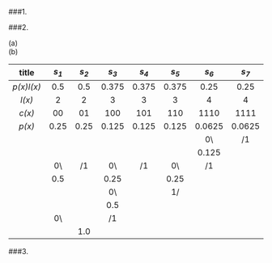 ###1.

###2.

(a)<br>
(b)

|title|_s<sub>1</sub>_|_s<sub>2</sub>_|_s<sub>3</sub>_|_s<sub>4</sub>_|_s<sub>5</sub>_|_s<sub>6</sub>_|_s<sub>7</sub>_|
|:---:|:---:|:---:|:---:|:---:|:---:|:---:|:---:|
|_p(x)l(x)_|0.5|0.5|0.375|0.375|0.375|0.25|0.25|
|_l(x)_|2|2|3|3|3|4|4|
|_c(x)_|00|01|100|101|110|1110|1111|
|_p(x)_|0.25|0.25|0.125|0.125|0.125|0.0625|0.0625|
|      |     |     |     |     |     |  0\ | /1  |
|      |     |     |     |     |     |0.125|     |
|      |  0\ | /1  |  0\ | /1  |  0\ | /1  |     |
|      | 0.5 |     | 0.25|     | 0.25|     |     |
|      |     |     |  0\ |     |  1/ |     |     |
|      |     |     | 0.5 |     |     |     |     |
|      |  0\ |     | /1  |     |     |     |     |
|      |     | 1.0 |     |     |     |     |     |





###3.
